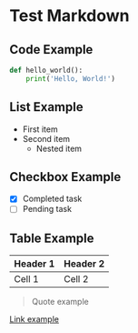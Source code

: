 # Test Markdown

## Code Example
```python
def hello_world():
    print('Hello, World!')
```

## List Example
- First item
- Second item
  - Nested item

## Checkbox Example
- [x] Completed task
- [ ] Pending task

## Table Example
| Header 1 | Header 2 |
|----------|----------|
| Cell 1   | Cell 2   |

> Quote example

[Link example](https://github.com)
